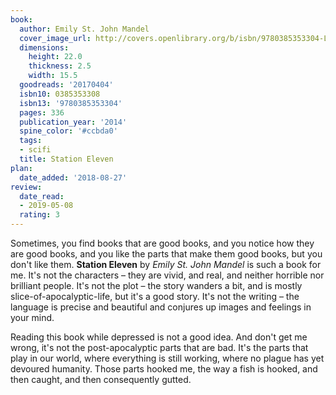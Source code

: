 ```yaml
---
book:
  author: Emily St. John Mandel
  cover_image_url: http://covers.openlibrary.org/b/isbn/9780385353304-L.jpg
  dimensions:
    height: 22.0
    thickness: 2.5
    width: 15.5
  goodreads: '20170404'
  isbn10: 0385353308
  isbn13: '9780385353304'
  pages: 336
  publication_year: '2014'
  spine_color: '#ccbda0'
  tags:
  - scifi
  title: Station Eleven
plan:
  date_added: '2018-08-27'
review:
  date_read:
  - 2019-05-08
  rating: 3
---
```


Sometimes, you find books that are good books, and you notice how they are good books, and you like the parts that make them good books, but you don't like them. **Station Eleven** by *Emily St. John Mandel* is such a book for me. It's not the characters – they are vivid, and real, and neither horrible nor brilliant people. It's not the plot – the story wanders a bit, and is mostly slice-of-apocalyptic-life, but it's a good story. It's not the writing – the language is precise and beautiful and conjures up images and feelings in your mind.

Reading this book while depressed is not a good idea. And don't get me wrong, it's not the post-apocalyptic parts that are bad. It's the parts that play in our world, where everything is still working, where no plague has yet devoured humanity. Those parts hooked me, the way a fish is hooked, and then caught, and then consequently gutted.
